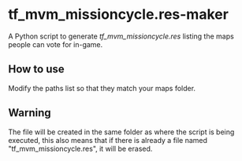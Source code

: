# tf_mvm_missioncycle.res-maker
A Python script to generate *tf_mvm_missioncycle.res* listing the maps people can vote for in-game.

## How to use
Modify the paths list so that they match your maps folder.

## Warning
The file will be created in the same folder as where the script is being executed, this also means that if there is already a file named "tf_mvm_missioncycle.res", it will be erased.
